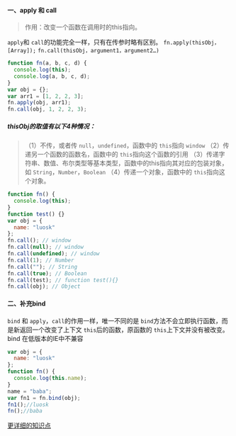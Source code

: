 #### 一、apply 和 call

> 作用：改变一个函数在调用时的this指向。

`apply`和 `call`的功能完全一样，只有在传参时略有区别。
`fn.apply(thisObj，[Array]);`
`fn.call(thisObj，argument1，argument2…)`

```js
function fn(a, b, c, d) {
  console.log(this);
  console.log(a, b, c, d);
}
var obj = {};
var arr1 = [1, 2, 2, 3];
fn.apply(obj, arr1);
fn.call(obj, 1, 2, 2, 3);
```

##### thisObj的取值有以下4种情况：

>（1）不传，或者传 `null`，`undefined`，函数中的 `this`指向  `window`
>（2）传递另一个函数的函数名，函数中的 `this`指向这个函数的引用
>（3）传递字符串、数值、布尔类型等基本类型，函数中的this指向其对应的包装对象，如 `String`，`Number`，`Boolean`
>（4）传递一个对象，函数中的 `this`指向这个对象。

```js
function fn() {
  console.log(this);
}
function test() {}
var obj = {
  name: "luosk"
};
fn.call(); // window
fn.call(null); // window
fn.call(undefined); // window
fn.call(1); // Number
fn.call(""); // String
fn.call(true); // Boolean
fn.call(test); // function test(){}
fn.call(obj); // Object
```

#### 二、补充bind

`bind` 和 `apply`，`call`的作用一样，唯一不同的是 `bind`方法不会立即执行函数，而是新返回一个改变了上下文 `this`后的函数，原函数的 `this`上下文并没有被改变。
bind 在低版本的IE中不兼容

```js
var obj = {
  name: "luosk"
};
function fn() {
  console.log(this.name);
}
name = "baba";
var fn1 = fn.bind(obj);
fn1();//luosk
fn();//baba
```

[更详细的知识点](https://juejin.im/post/582bcd36d203090067edb8a0)